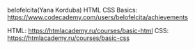 
belofelcita(Yana Korduba)
HTML CSS Basics: https://www.codecademy.com/users/belofelcita/achievements

HTML: https://htmlacademy.ru/courses/basic-html
CSS: https://htmlacademy.ru/courses/basic-css

